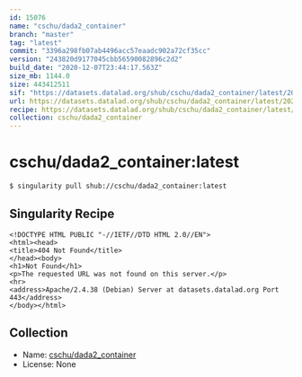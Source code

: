 ```yaml
---
id: 15076
name: "cschu/dada2_container"
branch: "master"
tag: "latest"
commit: "3396a298fb07ab4496acc57eaadc902a72cf35cc"
version: "243820d9177045cbb56590082896c2d2"
build_date: "2020-12-07T23:44:17.563Z"
size_mb: 1144.0
size: 443412511
sif: "https://datasets.datalad.org/shub/cschu/dada2_container/latest/2020-12-07-3396a298-243820d9/243820d9177045cbb56590082896c2d2.sif"
url: https://datasets.datalad.org/shub/cschu/dada2_container/latest/2020-12-07-3396a298-243820d9/
recipe: https://datasets.datalad.org/shub/cschu/dada2_container/latest/2020-12-07-3396a298-243820d9/Singularity
collection: cschu/dada2_container
---
```


# cschu/dada2_container:latest

```bash
$ singularity pull shub://cschu/dada2_container:latest
```

## Singularity Recipe

```singularity
<!DOCTYPE HTML PUBLIC "-//IETF//DTD HTML 2.0//EN">
<html><head>
<title>404 Not Found</title>
</head><body>
<h1>Not Found</h1>
<p>The requested URL was not found on this server.</p>
<hr>
<address>Apache/2.4.38 (Debian) Server at datasets.datalad.org Port 443</address>
</body></html>
```

## Collection

 - Name: [cschu/dada2_container](https://github.com/cschu/dada2_container)
 - License: None

